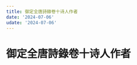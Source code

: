```yaml
---
title: 御定全唐詩錄卷十诗人作者
date: '2024-07-06'
udate: '2024-07-06'
---
```

# 御定全唐詩錄卷十诗人作者

<AuthorPage :authorMap="authorMap" :chapternum="10" />

<script setup>
const chapter = '卷十';
import authorMap from '/data/qtsl/卷十/author.json'
</script>
